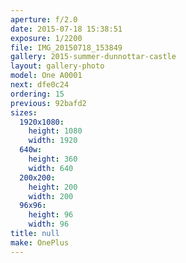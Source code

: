 ```yaml
---
aperture: f/2.0
date: 2015-07-18 15:38:51
exposure: 1/2200
file: IMG_20150718_153849
gallery: 2015-summer-dunnottar-castle
layout: gallery-photo
model: One A0001
next: dfe0c24
ordering: 15
previous: 92bafd2
sizes:
  1920x1080:
    height: 1080
    width: 1920
  640w:
    height: 360
    width: 640
  200x200:
    height: 200
    width: 200
  96x96:
    height: 96
    width: 96
title: null
make: OnePlus
---
```


